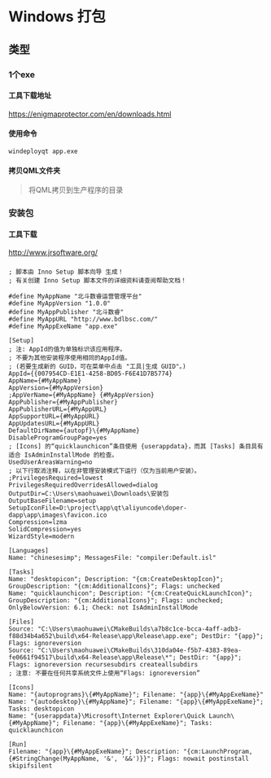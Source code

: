 # Windows 打包

## 类型

### 1个exe

#### 工具下载地址

https://enigmaprotector.com/en/downloads.html

#### 使用命令

	windeployqt app.exe
	
#### 拷贝QML文件夹

> 将QML拷贝到生产程序的目录



### 安装包

#### 工具下载

http://www.jrsoftware.org/


#### 



    ; 脚本由 Inno Setup 脚本向导 生成！
    ; 有关创建 Inno Setup 脚本文件的详细资料请查阅帮助文档！
    
    #define MyAppName "北斗数睿运营管理平台"
    #define MyAppVersion "1.0.0"
    #define MyAppPublisher "北斗数睿"
    #define MyAppURL "http://www.bdlbsc.com/"
    #define MyAppExeName "app.exe"
    
    [Setup]
    ; 注: AppId的值为单独标识该应用程序。
    ; 不要为其他安装程序使用相同的AppId值。
    ; (若要生成新的 GUID，可在菜单中点击 "工具|生成 GUID"。)
    AppId={{007954CD-E1E1-4258-BD05-F6E41D7B5774}
    AppName={#MyAppName}
    AppVersion={#MyAppVersion}
    ;AppVerName={#MyAppName} {#MyAppVersion}
    AppPublisher={#MyAppPublisher}
    AppPublisherURL={#MyAppURL}
    AppSupportURL={#MyAppURL}
    AppUpdatesURL={#MyAppURL}
    DefaultDirName={autopf}\{#MyAppName}
    DisableProgramGroupPage=yes
    ; [Icons] 的“quicklaunchicon”条目使用 {userappdata}，而其 [Tasks] 条目具有适合 IsAdminInstallMode 的检查。
    UsedUserAreasWarning=no
    ; 以下行取消注释，以在非管理安装模式下运行（仅为当前用户安装）。
    ;PrivilegesRequired=lowest
    PrivilegesRequiredOverridesAllowed=dialog
    OutputDir=C:\Users\maohuawei\Downloads\安装包
    OutputBaseFilename=setup
    SetupIconFile=D:\project\app\qt\aliyuncode\doper-dapp\app\images\favicon.ico
    Compression=lzma
    SolidCompression=yes
    WizardStyle=modern
    
    [Languages]
    Name: "chinesesimp"; MessagesFile: "compiler:Default.isl"
    
    [Tasks]
    Name: "desktopicon"; Description: "{cm:CreateDesktopIcon}"; GroupDescription: "{cm:AdditionalIcons}"; Flags: unchecked
    Name: "quicklaunchicon"; Description: "{cm:CreateQuickLaunchIcon}"; GroupDescription: "{cm:AdditionalIcons}"; Flags: unchecked; OnlyBelowVersion: 6.1; Check: not IsAdminInstallMode
    
    [Files]
    Source: "C:\Users\maohuawei\CMakeBuilds\a7b8c1ce-bcca-4aff-adb3-f88d34b4a652\build\x64-Release\app\Release\app.exe"; DestDir: "{app}"; Flags: ignoreversion
    Source: "C:\Users\maohuawei\CMakeBuilds\310da04e-f5b7-4383-89ea-fe0661f94517\build\x64-Release\app\Release\*"; DestDir: "{app}"; Flags: ignoreversion recursesubdirs createallsubdirs
    ; 注意: 不要在任何共享系统文件上使用“Flags: ignoreversion”
    
    [Icons]
    Name: "{autoprograms}\{#MyAppName}"; Filename: "{app}\{#MyAppExeName}"
    Name: "{autodesktop}\{#MyAppName}"; Filename: "{app}\{#MyAppExeName}"; Tasks: desktopicon
    Name: "{userappdata}\Microsoft\Internet Explorer\Quick Launch\{#MyAppName}"; Filename: "{app}\{#MyAppExeName}"; Tasks: quicklaunchicon
    
    [Run]
    Filename: "{app}\{#MyAppExeName}"; Description: "{cm:LaunchProgram,{#StringChange(MyAppName, '&', '&&')}}"; Flags: nowait postinstall skipifsilent
    


